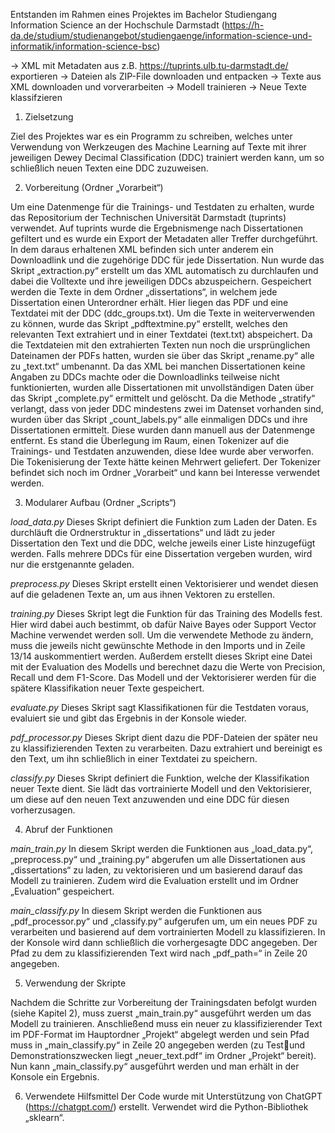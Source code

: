 Entstanden im Rahmen eines Projektes im Bachelor Studiengang Information Science an der Hochschule Darmstadt (https://h-da.de/studium/studienangebot/studiengaenge/information-science-und-informatik/information-science-bsc)

-> XML mit Metadaten aus z.B. https://tuprints.ulb.tu-darmstadt.de/ exportieren
-> Dateien als ZIP-File downloaden und entpacken
-> Texte aus XML downloaden und vorverarbeiten
-> Modell trainieren
-> Neue Texte klassifzieren

1. Zielsetzung
   
Ziel des Projektes war es ein Programm zu schreiben, welches unter Verwendung von Werkzeugen 
des Machine Learning auf Texte mit ihrer jeweiligen Dewey Decimal Classification (DDC) trainiert 
werden kann, um so schließlich neuen Texten eine DDC zuzuweisen.

2. Vorbereitung (Ordner „Vorarbeit“)
   
Um eine Datenmenge für die Trainings- und Testdaten zu erhalten, wurde das Repositorium der 
Technischen Universität Darmstadt (tuprints) verwendet. 
Auf tuprints wurde die Ergebnismenge 
nach Dissertationen gefiltert und es wurde ein Export der Metadaten aller Treffer durchgeführt. In 
dem daraus erhaltenen XML befinden sich unter anderem ein Downloadlink und die zugehörige DDC 
für jede Dissertation.
Nun wurde das Skript „extraction.py“ erstellt um das XML automatisch zu durchlaufen und dabei die 
Volltexte und ihre jeweiligen DDCs abzuspeichern. 
Gespeichert werden die Texte in dem Ordner „dissertations“, in welchem jede Dissertation einen Unterordner erhält. Hier liegen das PDF und eine 
Textdatei mit der DDC (ddc_groups.txt).
Um die Texte in weiterverwenden zu können, wurde das Skript „pdftextmine.py“ erstellt, welches 
den relevanten Text extrahiert und in einer Textdatei (text.txt) abspeichert.
Da die Textdateien mit den extrahierten Texten nun noch die ursprünglichen Dateinamen der PDFs 
hatten, wurden sie über das Skript „rename.py“ alle zu „text.txt“ umbenannt.
Da das XML bei manchen Dissertationen keine Angaben zu DDCs machte oder die Downloadlinks 
teilweise nicht funktionierten, wurden alle Dissertationen mit unvollständigen Daten über das Skript 
„complete.py“ ermittelt und gelöscht.
Da die Methode „stratify“ verlangt, dass von jeder DDC mindestens zwei im Datenset vorhanden 
sind, wurden über das Skript „count_labels.py“ alle einmaligen DDCs und ihre Dissertationen 
ermittelt. Diese wurden dann manuell aus der Datenmenge entfernt.
Es stand die Überlegung im Raum, einen Tokenizer auf die Trainings- und Testdaten anzuwenden, 
diese Idee wurde aber verworfen. Die Tokenisierung der Texte hätte keinen Mehrwert geliefert. 
Der Tokenizer befindet sich noch im Ordner „Vorarbeit“ und kann bei Interesse verwendet werden.

3. Modularer Aufbau (Ordner „Scripts“)
   
*load_data.py*
Dieses Skript definiert die Funktion zum Laden der Daten. Es durchläuft die Ordnerstruktur in 
„dissertations“ und lädt zu jeder Dissertation den Text und die DDC, welche jeweils einer Liste 
hinzugefügt werden. Falls mehrere DDCs für eine Dissertation vergeben wurden, wird nur die 
erstgenannte geladen.

*preprocess.py*
Dieses Skript erstellt einen Vektorisierer und wendet diesen auf die geladenen Texte an, um aus 
ihnen Vektoren zu erstellen.

*training.py*
Dieses Skript legt die Funktion für das Training des Modells fest. Hier wird dabei auch bestimmt, ob 
dafür Naive Bayes oder Support Vector Machine verwendet werden soll. Um die verwendete 
Methode zu ändern, muss die jeweils nicht gewünschte Methode in den Imports und in Zeile 13/14 
auskommentiert werden.
Außerdem erstellt dieses Skript eine Datei mit der Evaluation des Modells und berechnet dazu die 
Werte von Precision, Recall und dem F1-Score. Das Modell und der Vektorisierer werden für die 
spätere Klassifikation neuer Texte gespeichert.

*evaluate.py*
Dieses Skript sagt Klassifikationen für die Testdaten voraus, evaluiert sie und gibt das Ergebnis in der 
Konsole wieder.

*pdf_processor.py*
Dieses Skript dient dazu die PDF-Dateien der später neu zu klassifizierenden Texten zu verarbeiten. 
Dazu extrahiert und bereinigt es den Text, um ihn schließlich in einer Textdatei zu speichern. 

*classify.py*
Dieses Skript definiert die Funktion, welche der Klassifikation neuer Texte dient. Sie lädt das 
vortrainierte Modell und den Vektorisierer, um diese auf den neuen Text anzuwenden und eine DDC 
für diesen vorherzusagen.

4. Abruf der Funktionen

*main_train.py*
In diesem Skript werden die Funktionen aus „load_data.py“, „preprocess.py“ und „training.py“ 
abgerufen um alle Dissertationen aus „dissertations“ zu laden, zu vektorisieren und um basierend 
darauf das Modell zu trainieren. Zudem wird die Evaluation erstellt und im Ordner „Evaluation“ 
gespeichert.

*main_classify.py*
In diesem Skript werden die Funktionen aus „pdf_processor.py“ und „classify.py“ aufgerufen um, um 
ein neues PDF zu verarbeiten und basierend auf dem vortrainierten Modell zu klassifizieren. In der 
Konsole wird dann schließlich die vorhergesagte DDC angegeben. Der Pfad zu dem zu 
klassifizierenden Text wird nach „pdf_path=“ in Zeile 20 angegeben.

5. Verwendung der Skripte
   
Nachdem die Schritte zur Vorbereitung der Trainingsdaten befolgt wurden (siehe Kapitel 2), muss 
zuerst „main_train.py“ ausgeführt werden um das Modell zu trainieren. 
Anschließend muss ein neuer zu klassifizierender Text im PDF-Format im Hauptordner „Projekt“ 
abgelegt werden und sein Pfad muss in „main_classify.py“ in Zeile 20 angegeben werden (zu Testund Demonstrationszwecken liegt „neuer_text.pdf“ im Ordner „Projekt“ bereit). 
Nun kann „main_classify.py“ ausgeführt werden und man erhält in der Konsole ein Ergebnis.

6. Verwendete Hilfsmittel
Der Code wurde mit Unterstützung von ChatGPT (https://chatgpt.com/) erstellt.
Verwendet wird die Python-Bibliothek „sklearn“.
